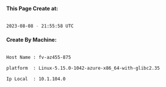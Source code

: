 
   
#### This Page Create at:

```bash

2023-08-08 - 21:55:58 UTC

```

#### Create By Machine:

```bash

Host Name : fv-az455-875

platform  : Linux-5.15.0-1042-azure-x86_64-with-glibc2.35

Ip Local  : 10.1.104.0

```

